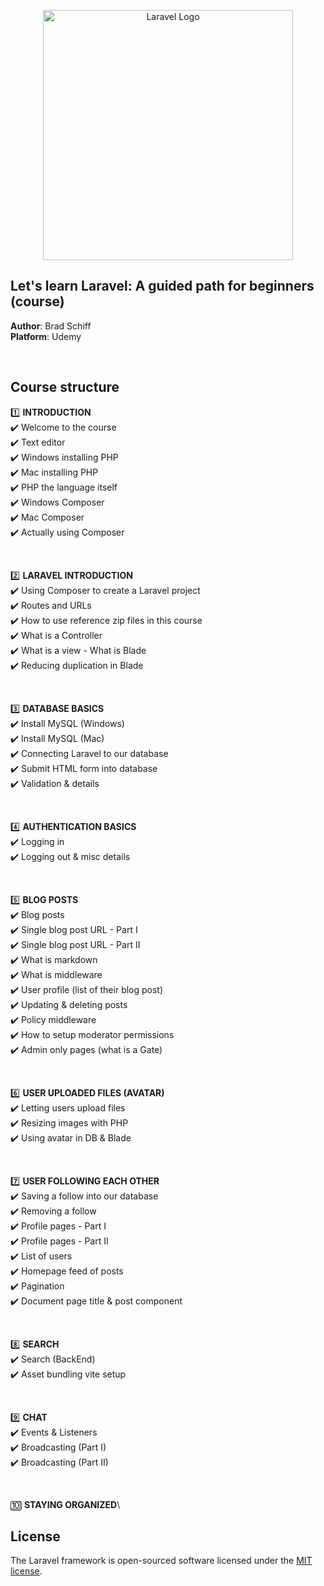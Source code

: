 <p align="center"><a href="https://laravel.com" target="_blank"><img src="https://raw.githubusercontent.com/laravel/art/master/logo-lockup/5%20SVG/2%20CMYK/1%20Full%20Color/laravel-logolockup-cmyk-red.svg" width="400" alt="Laravel Logo"></a></p>

## Let's learn Laravel: A guided path for beginners (course)

**Author**: Brad Schiff\
**Platform**: Udemy

<br>

## Course structure

1️⃣ <strong>INTRODUCTION</strong>\
✔️ Welcome to the course\
✔️ Text editor\
✔️ Windows installing PHP\
✔️ Mac installing PHP\
✔️ PHP the language itself\
✔️ Windows Composer\
✔️ Mac Composer\
✔️ Actually using Composer

<br>

2️⃣ <strong>LARAVEL INTRODUCTION</strong>\
✔️ Using Composer to create a Laravel project\
✔️ Routes and URLs\
✔️ How to use reference zip files in this course\
✔️ What is a Controller\
✔️ What is a view - What is Blade\
✔️ Reducing duplication in Blade

<br>

3️⃣ <strong>DATABASE BASICS</strong>\
✔️ Install MySQL (Windows)\
✔️ Install MySQL (Mac)\
✔️ Connecting Laravel to our database\
✔️ Submit HTML form into database\
✔️ Validation & details

<br>

4️⃣ <strong>AUTHENTICATION BASICS</strong>\
✔️ Logging in\
✔️ Logging out & misc details
  
<br>
  
5️⃣ <strong>BLOG POSTS</strong>\
✔️ Blog posts\
✔️ Single blog post URL - Part I\
✔️ Single blog post URL - Part II\
✔️ What is markdown\
✔️ What is middleware\
✔️ User profile (list of their blog post)\
✔️ Updating & deleting posts\
✔️ Policy middleware\
✔️ How to setup moderator permissions\
✔️ Admin only pages (what is a Gate)

<br>

6️⃣ <strong>USER UPLOADED FILES (AVATAR)</strong>\
✔️ Letting users upload files\
✔️ Resizing images with PHP\
✔️ Using avatar in DB & Blade

<br>

7️⃣ <strong>USER FOLLOWING EACH OTHER</strong>\
✔️ Saving a follow into our database\
✔️ Removing a follow\
✔️ Profile pages - Part I\
✔️ Profile pages - Part II\
✔️ List of users\
✔️ Homepage feed of posts\
✔️ Pagination\
✔️ Document page title & post component

<br>

8️⃣ <strong>SEARCH</strong>\
✔️ Search (BackEnd)\
✔️ Asset bundling vite setup

<br>

9️⃣ <strong>CHAT</strong>\
✔️ Events & Listeners\
✔️ Broadcasting (Part I)\
✔️ Broadcasting (Part II)

<br>

🔟 <strong>STAYING ORGANIZED</strong>\





## License

The Laravel framework is open-sourced software licensed under the [MIT license](https://opensource.org/licenses/MIT).
